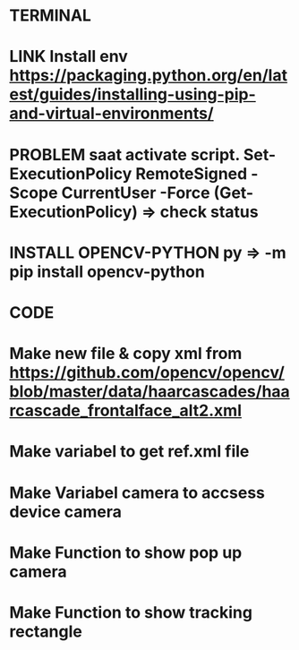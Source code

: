 # TERMINAL
# LINK Install env https://packaging.python.org/en/latest/guides/installing-using-pip-and-virtual-environments/
# PROBLEM saat activate script. Set-ExecutionPolicy RemoteSigned -Scope CurrentUser -Force (Get-ExecutionPolicy) => check status
# INSTALL OPENCV-PYTHON py => -m pip install opencv-python

# CODE
# Make new file & copy xml from https://github.com/opencv/opencv/blob/master/data/haarcascades/haarcascade_frontalface_alt2.xml

# Make variabel to get ref.xml file
# Make Variabel camera to accsess device camera

# Make Function to show pop up camera
# Make Function to show tracking rectangle

